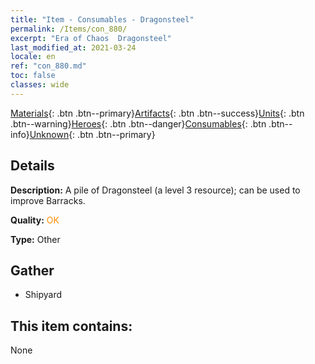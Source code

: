 ```yaml
---
title: "Item - Consumables - Dragonsteel"
permalink: /Items/con_880/
excerpt: "Era of Chaos  Dragonsteel"
last_modified_at: 2021-03-24
locale: en
ref: "con_880.md"
toc: false
classes: wide
---
```

 [Materials](/Items/){: .btn .btn--primary}[Artifacts](/Items/Artifacts/){: .btn .btn--success}[Units](/Items/Units/){: .btn .btn--warning}[Heroes](/Items/Heroes/){: .btn .btn--danger}[Consumables](/Items/Consumables/){: .btn .btn--info}[Unknown](/Items/Unknown/){: .btn .btn--primary}

## Details
 **Description:** A pile of Dragonsteel (a level 3 resource); can be used to improve Barracks.

 **Quality:** <span style="color: #FF8C00">OK</span>

 **Type:** Other

## Gather

*    Shipyard 

## This item contains:

  None

